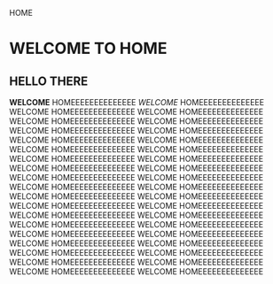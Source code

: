 HOME

# WELCOME TO HOME
## HELLO THERE 
**WELCOME** HOMEEEEEEEEEEEEEE
*WELCOME* HOMEEEEEEEEEEEEEE
WELCOME HOMEEEEEEEEEEEEEE
WELCOME HOMEEEEEEEEEEEEEE
WELCOME HOMEEEEEEEEEEEEEE
WELCOME HOMEEEEEEEEEEEEEE
WELCOME HOMEEEEEEEEEEEEEE
WELCOME HOMEEEEEEEEEEEEEE
WELCOME HOMEEEEEEEEEEEEEE
WELCOME HOMEEEEEEEEEEEEEE
WELCOME HOMEEEEEEEEEEEEEE
WELCOME HOMEEEEEEEEEEEEEE
WELCOME HOMEEEEEEEEEEEEEE
WELCOME HOMEEEEEEEEEEEEEE
WELCOME HOMEEEEEEEEEEEEEE
WELCOME HOMEEEEEEEEEEEEEE
WELCOME HOMEEEEEEEEEEEEEE
WELCOME HOMEEEEEEEEEEEEEE
WELCOME HOMEEEEEEEEEEEEEE
WELCOME HOMEEEEEEEEEEEEEE
WELCOME HOMEEEEEEEEEEEEEE
WELCOME HOMEEEEEEEEEEEEEE
WELCOME HOMEEEEEEEEEEEEEE
WELCOME HOMEEEEEEEEEEEEEE
WELCOME HOMEEEEEEEEEEEEEE
WELCOME HOMEEEEEEEEEEEEEE
WELCOME HOMEEEEEEEEEEEEEE
WELCOME HOMEEEEEEEEEEEEEE
WELCOME HOMEEEEEEEEEEEEEE
WELCOME HOMEEEEEEEEEEEEEE
WELCOME HOMEEEEEEEEEEEEEE
WELCOME HOMEEEEEEEEEEEEEE
WELCOME HOMEEEEEEEEEEEEEE
WELCOME HOMEEEEEEEEEEEEEE
WELCOME HOMEEEEEEEEEEEEEE
WELCOME HOMEEEEEEEEEEEEEE
WELCOME HOMEEEEEEEEEEEEEE
WELCOME HOMEEEEEEEEEEEEEE